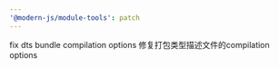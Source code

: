 ```yaml
---
'@modern-js/module-tools': patch
---
```


fix dts bundle compilation options
修复打包类型描述文件的compilation options
